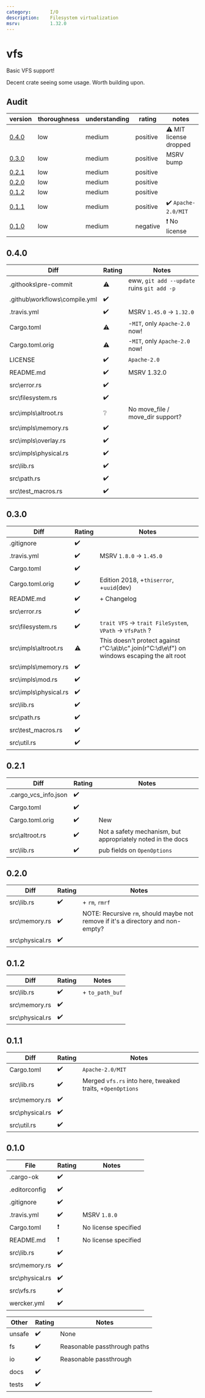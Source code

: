 ```yaml
---
category:       I/O
description:    Filesystem virtualization
msrv:           1.32.0
---
```


# vfs

Basic VFS support!

Decent crate seeing some usage.  Worth building upon.

## Audit

| version   | thoroughness | understanding | rating | notes |
| --------- | ------------ | ------------- | ------ | ----- |
| [0.4.0] | low | medium | positive | ⚠️ MIT license dropped
| [0.3.0] | low | medium | positive | MSRV bump
| [0.2.1] | low | medium | positive
| [0.2.0] | low | medium | positive
| [0.1.2] | low | medium | positive
| [0.1.1] | low | medium | positive | ✔️ `Apache-2.0/MIT`
| [0.1.0] | low | medium | negative | ❗️ No license

<!--
    thoroughness:   none low medium high
    understanding:  none low medium high
    rating:         dangerous negative neutral positive strong
-->

[0.4.0]: #0.4.0
[0.3.0]: #0.3.0
[0.2.1]: #0.2.1
[0.2.0]: #0.2.0
[0.1.2]: #0.1.2
[0.1.1]: #0.1.1
[0.1.0]: #0.1.0

<h2 name="0.4.0">0.4.0</h2>

| Diff                              | Rating | Notes |
| --------------------------------- | ------ | ----- |
| .githooks\pre-commit              | ⚠️ | eww, `git add --update` ruins `git add -p`
| .github\workflows\compile.yml     | ✔️
| .travis.yml                       | ✔️ | MSRV `1.45.0` -> `1.32.0`
| Cargo.toml                        | ⚠️ | -`MIT`, only `Apache-2.0` now!
| Cargo.toml.orig                   | ⚠️ | -`MIT`, only `Apache-2.0` now!
| LICENSE                           | ✔️ | `Apache-2.0`
| README.md                         | ✔️ | MSRV 1.32.0
| src\error.rs                      | ✔️
| src\filesystem.rs                 | ✔️
| src\impls\altroot.rs              | ❔ | No move_file / move_dir support?
| src\impls\memory.rs               | ✔️
| src\impls\overlay.rs              | ✔️
| src\impls\physical.rs             | ✔️
| src\lib.rs                        | ✔️
| src\path.rs                       | ✔️
| src\test_macros.rs                | ✔️

<h2 name="0.3.0">0.3.0</h2>

| Diff                              | Rating | Notes |
| --------------------------------- | ------ | ----- |
| .gitignore                        | ✔️
| .travis.yml                       | ✔️ | MSRV `1.8.0` -> `1.45.0`
| Cargo.toml                        | ✔️
| Cargo.toml.orig                   | ✔️ | Edition 2018, +`thiserror`, +`uuid`(dev)
| README.md                         | ✔️ | + Changelog
| src\error.rs                      | ✔️
| src\filesystem.rs                 | ✔️ | `trait VFS` -> `trait FileSystem`, `VPath` -> `VfsPath` ?
| src\impls\altroot.rs              | ⚠️ | This doesn't protect against r"C:\a\b\c".join(r"C:\d\e\f") on windows escaping the alt root
| src\impls\memory.rs               | ✔️
| src\impls\mod.rs                  | ✔️
| src\impls\physical.rs             | ✔️
| src\lib.rs                        | ✔️
| src\path.rs                       | ✔️
| src\test_macros.rs                | ✔️
| src\util.rs                       | ✔️


<h2 name="0.2.1">0.2.1</h2>

| Diff                              | Rating | Notes |
| --------------------------------- | ------ | ----- |
| .cargo_vcs_info.json              | ✔️
| Cargo.toml                        | ✔️
| Cargo.toml.orig                   | ✔️ | New
| src\altroot.rs                    | ✔️ | Not a safety mechanism, but appropriately noted in the docs
| src\lib.rs                        | ✔️ | pub fields on `OpenOptions`

<h2 name="0.2.0">0.2.0</h2>

| Diff                              | Rating | Notes |
| --------------------------------- | ------ | ----- |
| src\lib.rs                        | ✔️ | + `rm`, `rmrf`
| src\memory.rs                     | ✔️ | NOTE: Recursive `rm`, should maybe not remove if it's a directory and non-empty?
| src\physical.rs                   | ✔️

<h2 name="0.1.2">0.1.2</h2>

| Diff                              | Rating | Notes |
| --------------------------------- | ------ | ----- |
| src\lib.rs                        | ✔️ | + `to_path_buf`
| src\memory.rs                     | ✔️
| src\physical.rs                   | ✔️

<h2 name="0.1.1">0.1.1</h2>

| Diff                              | Rating | Notes |
| --------------------------------- | ------ | ----- |
| Cargo.toml                        | ✔️ | `Apache-2.0/MIT`
| src\lib.rs                        | ✔️ | Merged `vfs.rs` into here, tweaked traits, +`OpenOptions`
| src\memory.rs                     | ✔️
| src\physical.rs                   | ✔️
| src\util.rs                       | ✔️

<h2 name="0.1.0">0.1.0</h2>

| File                              | Rating | Notes |
| --------------------------------- | ------ | ----- |
| .cargo-ok                         | ✔️
| .editorconfig                     | ✔️
| .gitignore                        | ✔️
| .travis.yml                       | ✔️ | MSRV `1.8.0`
| Cargo.toml                        | ❗️ | No license specified
| README.md                         | ❗️ | No license specified
| src\lib.rs                        | ✔️
| src\memory.rs                     | ✔️
| src\physical.rs                   | ✔️
| src\vfs.rs                        | ✔️
| wercker.yml                       | ✔️

| Other     | Rating | Notes |
| --------- | ------ | ----- |
| unsafe    | ✔️ | None
| fs        | ✔️ | Reasonable passthrough paths
| io        | ✔️ | Reasonable passthrough
| docs      | ✔️
| tests     | ✔️

<!-- Templates

✔️❔⚠️❗️

#### :exclamation:  \[1\] Unsound ...
#### \[1\] Note ...
[1]: #exclamation--1-unsound-...
[2]: #1-note-...
[user/repository#1]: https://github.com/user/repository/issues/1
[user/repository#1]: https://github.com/user/repository/pull/1



# DiffVersionTemplate

| diff                  | rating | notes |
| --------------------- | ------ | ----- |
| 

# Full File Version Template

| Line  | Notes |
| -----:| ----- |
| 

-->
